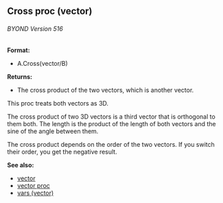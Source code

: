 ## Cross proc (vector) 
###### BYOND Version 516

**Format:**
+   A.Cross(vector/B)
<!-- -->
**Returns:**
+   The cross product of the two vectors, which is another vector.


This proc treats both vectors as 3D. 

The cross product
of two 3D vectors is a third vector that is orthogonal to them both. The
length is the product of the length of both vectors and the sine of the
angle between them. 

The cross product depends on the order of
the two vectors. If you switch their order, you get the negative result.

**See also:**
+   [vector](/ref/vector.md) 
+   [vector proc](/ref/proc/vector.md) 
+   [vars (vector)](/ref/vector/var.md) <!-- -->